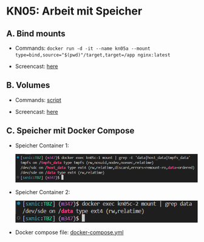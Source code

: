 # KN05: Arbeit mit Speicher

## A. Bind mounts

- Commands: `docker run -d -it --name kn05a --mount type=bind,source="$(pwd)"/target,target=/app nginx:latest`

- Screencast: [here](/m347-Container/x-resources/05/a.mp4)

## B. Volumes

- Commands: [script](./.docker/with-shared-volume.sh)

- Screencast: [here](/m347-Container/x-resources/05/b.mp4)

## C. Speicher mit Docker Compose

- Speicher Container 1:

  ![Mount information of Container 1](/m347-Container/x-resources/05/nginx1.png)

- Speicher Container 2:

  ![Mount information of Container 2](/m347-Container/x-resources/05/nginx2.png)

- Docker compose file: [docker-compose.yml](./docker-compose.yml)
